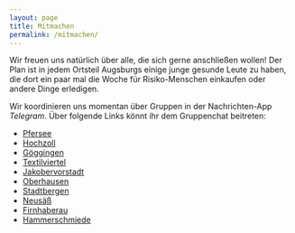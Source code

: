 ```yaml
---
layout: page
title: Mitmachen
permalink: /mitmachen/
---
```


Wir freuen uns natürlich über alle, die sich gerne anschließen wollen! Der Plan ist in jedem Ortsteil Augsburgs einige junge gesunde Leute zu haben, die dort ein paar mal die Woche für Risiko-Menschen einkaufen oder andere Dinge erledigen.

Wir koordinieren uns momentan über Gruppen in der  Nachrichten-App *Telegram*. Über folgende Links könnt ihr dem Gruppenchat beitreten:

- [Pfersee](https://t.me/joinchat/LXjLxVCqOcfxCVw2isMT-Q)
- [Hochzoll](https://t.me/joinchat/LXjLxUuuuzeoViwpto12Rw)
- [Göggingen](https://t.me/joinchat/LXjLxVePZox4hUVrx5DuLQ)
- [Textilviertel](https://t.me/joinchat/LXjLxUn2M5Dw1P0m_I8BFg)
- [Jakobervorstadt](https://t.me/joinchat/LXjLxUsMxbaTo8gc0WXP0w)
- [Oberhausen](https://t.me/joinchat/LXjLxVbEG5hAEVf0F2MTiA)
- [Stadtbergen](https://t.me/joinchat/LXjLxVUWlpek9PfNaMDGng)
- [Neusäß](https://t.me/joinchat/LXjLxVb9n960UagDMrtLdA)
- [Firnhaberau](https://t.me/joinchat/LXjLxUV_3gGsqNnnsM-LTw)
- [Hammerschmiede](https://t.me/joinchat/LXjLxVkTZDyx9x00nTRgkg)
